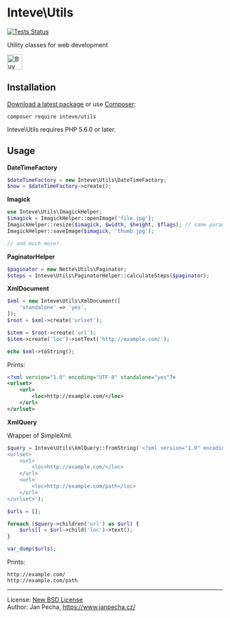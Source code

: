 
# Inteve\Utils

[![Tests Status](https://github.com/inteve/utils/workflows/Tests/badge.svg)](https://github.com/inteve/utils/actions)

Utility classes for web development

<a href="https://www.paypal.me/janpecha/5eur"><img src="https://buymecoffee.intm.org/img/button-paypal-white.png" alt="Buy me a coffee" height="35"></a>


## Installation

[Download a latest package](https://github.com/inteve/utils/releases) or use [Composer](http://getcomposer.org/):

```
composer require inteve/utils
```

Inteve\Utils requires PHP 5.6.0 or later.


## Usage

**DateTimeFactory**

```php
$dateTimeFactory = new Inteve\Utils\DateTimeFactory;
$now = $dateTimeFactory->create();
```


**Imagick**

``` php
use Inteve\Utils\ImagickHelper;
$imagick = ImagickHelper::openImage('file.jpg');
ImagickHelper::resize($imagick, $width, $height, $flags); // same parameters as for Image::resize()
ImagickHelper::saveImage($imagick, 'thumb.jpg');

// and much more!
```


**PaginatorHelper**

```php
$paginator = new Nette\Utils\Paginator;
$steps = Inteve\Utils\PaginatorHelper::calculateSteps($paginator);
```


**XmlDocument**

```php
$xml = new Inteve\Utils\XmlDocument([
	'standalone' => 'yes',
]);
$root = $xml->create('urlset');

$item = $root->create('url');
$item->create('loc')->setText('http://example.com/');

echo $xml->toString();
```

Prints:

```xml
<?xml version="1.0" encoding="UTF-8" standalone="yes"?>
<urlset>
	<url>
		<loc>http://example.com/</loc>
	</url>
</urlset>
```

**XmlQuery**

Wrapper of SimpleXml.

```php
$query = Inteve\Utils\XmlQuery::fromString('<?xml version="1.0" encoding="UTF-8" standalone="yes"?>
<urlset>
	<url>
		<loc>http://example.com/</loc>
	</url>
	<url>
		<loc>http://example.com/path</loc>
	</url>
</urlset>');

$urls = [];

foreach ($query->children('url') as $url) {
	$urls[] = $url->child('loc')->text();
}

var_dump($urls);
```

Prints:

```
http://example.com/
http://example.com/path
```


------------------------------

License: [New BSD License](license.md)
<br>Author: Jan Pecha, https://www.janpecha.cz/
